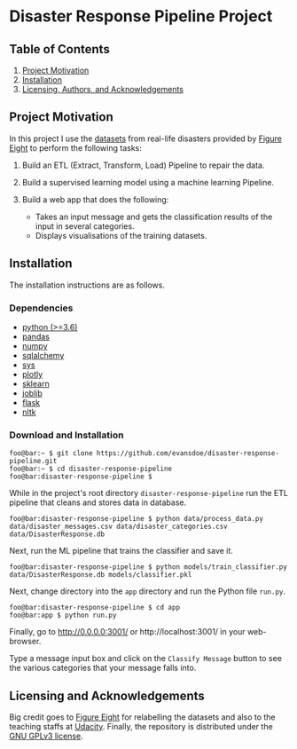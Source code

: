 # Disaster Response Pipeline Project

## Table of Contents

1. [Project Motivation](#motivation)
2. [Installation](#installation)
3. [Licensing, Authors, and Acknowledgements](#licensing)

## Project Motivation<a name="motivation"></a>
In this project I use the [datasets](https://github.com/evansdoe/disaster-response-pipeline/tree/main/data) from real-life disasters provided by [Figure Eight](https://appen.com/) to perform the following tasks:

1. Build an ETL (Extract, Transform, Load) Pipeline to repair the data.

2. Build a supervised learning model using a machine learning Pipeline.

3. Build a web app that does the following:

    - Takes an input message and gets the classification results of the input in several categories.
    - Displays visualisations of the training datasets.

## Installation <a name="installation"></a>
The installation instructions are as follows.

### Dependencies
* [python (>=3.6)](https://www.python.org/downloads/)
* [pandas](https://pandas.pydata.org/)
* [numpy](https://numpy.org/)
* [sqlalchemy](https://www.sqlalchemy.org/)
* [sys](https://docs.python.org/3/library/sys.html)
* [plotly](https://plotly.com/python/)
* [sklearn](https://sklearn.org/)
* [joblib](https://joblib.readthedocs.io/en/latest/)
* [flask](https://flask.palletsprojects.com/en/2.0.x/)
* [nltk](https://www.nltk.org/)

### Download and Installation
```console
foo@bar:~ $ git clone https://github.com/evansdoe/disaster-response-pipeline.git
foo@bar:~ $ cd disaster-response-pipeline
foo@bar:disaster-response-pipeline $  
```
While in the project's root directory `disaster-response-pipeline` run the ETL pipeline that cleans and stores data in database.
```console
foo@bar:disaster-response-pipeline $ python data/process_data.py data/disaster_messages.csv data/disaster_categories.csv data/DisasterResponse.db
```
Next, run the ML pipeline that trains the classifier and save it.
```console
foo@bar:disaster-response-pipeline $ python models/train_classifier.py data/DisasterResponse.db models/classifier.pkl
```

Next, change directory into the `app` directory and run the Python file `run.py`.
```console
foo@bar:disaster-response-pipeline $ cd app
foo@bar:app $ python run.py
```

Finally, go to http://0.0.0.0:3001/ or http://localhost:3001/ in your web-browser.

Type a message input box and click on the `Classify Message` button to see the various categories that your message falls into.


## Licensing and Acknowledgements<a name="licensing"></a>

Big credit goes to [Figure Eight](https://appen.com/) for relabelling the datasets and also to the teaching staffs at [Udacity](https://www.udacity.com/). Finally, the repository is distributed under the [GNU GPLv3 license](https://github.com/evansdoe/stackoverflow_2020_survey/blob/main/LICENSE).
